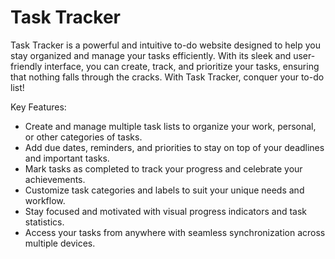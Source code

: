 # Task Tracker
Task Tracker is a powerful and intuitive to-do website designed to help you stay organized and manage your tasks efficiently. With its sleek and user-friendly interface, you can create, track, and prioritize your tasks, ensuring that nothing falls through the cracks. With Task Tracker, conquer your to-do list!

Key Features:

- Create and manage multiple task lists to organize your work, personal, or other categories of tasks.
- Add due dates, reminders, and priorities to stay on top of your deadlines and important tasks.
- Mark tasks as completed to track your progress and celebrate your achievements.
- Customize task categories and labels to suit your unique needs and workflow.
- Stay focused and motivated with visual progress indicators and task statistics.
- Access your tasks from anywhere with seamless synchronization across multiple devices.
